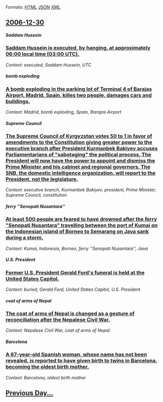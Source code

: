 
Formats: [HTML](2006/12/30/index.html)  [JSON](2006/12/30/index.json)  [XML](2006/12/30/index.xml)  

## [2006-12-30](/news/2006/12/30/index.md)

##### Saddam Hussein
### [ Saddam Hussein is executed, by hanging, at approximately 06:00 local time (03:00 UTC). ](/news/2006/12/30/saddam-hussein-is-executed-by-hanging-at-approximately-06-00-local-time-03-00-utc.md)
_Context: executed, Saddam Hussein, UTC_

##### bomb exploding
### [ A bomb exploding in the parking lot of Terminal 4 of Barajas Airport, Madrid, Spain, killes two people, damages cars and buildings. ](/news/2006/12/30/a-bomb-exploding-in-the-parking-lot-of-terminal-4-of-barajas-airport-madrid-spain-killes-two-people-damages-cars-and-buildings.md)
_Context: Madrid, bomb exploding, Spain, Barajas Airport_

##### Supreme Council
### [ The Supreme Council of Kyrgyzstan votes 50 to 1 in favor of amendments to the Constitution giving greater power to the executive branch after President Kurmanbek Bakiyev accuses Parliamentarians of "sabotaging" the political process. The President will now have the power to appoint and dismiss the Prime Minister and his cabinet and regional governors. The SNB, the domestic intelligence organization, will report to the President, not the legislature. ](/news/2006/12/30/the-supreme-council-of-kyrgyzstan-votes-50-to-1-in-favor-of-amendments-to-the-constitution-giving-greater-power-to-the-executive-branch-aft.md)
_Context: executive branch, Kurmanbek Bakiyev, president, Prime Minister, Supreme Council, constitution_

##### ferry ''Senopati Nusantara''
### [ At least 500 people are feared to have drowned after the ferry "Senopati Nusantara" travelling between the port of Kumai on the Indonesian island of Borneo to Semarang on Java sank during a storm. ](/news/2006/12/30/at-least-500-people-are-feared-to-have-drowned-after-the-ferry-senopati-nusantara-travelling-between-the-port-of-kumai-on-the-indonesian.md)
_Context: Kumai, Indonesia, Borneo, ferry ''Senopati Nusantara'', Java_

##### U.S. President
### [ Former U.S. President Gerald Ford's funeral is held at the United States Capitol. ](/news/2006/12/30/former-u-s-president-gerald-ford-s-funeral-is-held-at-the-united-states-capitol.md)
_Context: buried, Gerald Ford, United States Capitol, U.S. President_

##### coat of arms of Nepal
### [ The coat of arms of Nepal is changed as a gesture of reconciliation after the Nepalese Civil War. ](/news/2006/12/30/the-coat-of-arms-of-nepal-is-changed-as-a-gesture-of-reconciliation-after-the-nepalese-civil-war.md)
_Context: Nepalese Civil War, coat of arms of Nepal_

##### Barcelona
### [ A 67-year-old Spanish woman, whose name has not been revealed, is reported to have given birth to twins in Barcelona, becoming the oldest birth mother. ](/news/2006/12/30/a-67-year-old-spanish-woman-whose-name-has-not-been-revealed-is-reported-to-have-given-birth-to-twins-in-barcelona-becoming-the-oldest-b.md)
_Context: Barcelona, oldest birth mother_

## [Previous Day...](/news/2006/12/29/index.md)

